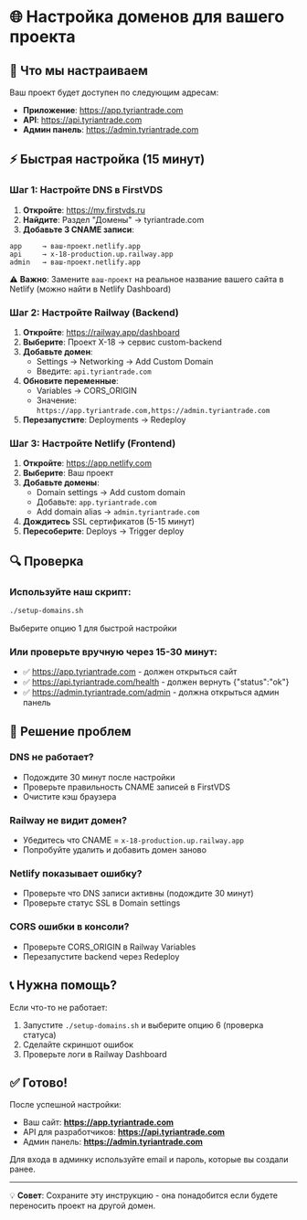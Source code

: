 # 🌐 Настройка доменов для вашего проекта

## 🎯 Что мы настраиваем

Ваш проект будет доступен по следующим адресам:
- **Приложение**: https://app.tyriantrade.com
- **API**: https://api.tyriantrade.com  
- **Админ панель**: https://admin.tyriantrade.com

## ⚡ Быстрая настройка (15 минут)

### Шаг 1: Настройте DNS в FirstVDS

1. **Откройте**: https://my.firstvds.ru
2. **Найдите**: Раздел "Домены" → tyriantrade.com
3. **Добавьте 3 CNAME записи**:

```
app     → ваш-проект.netlify.app
api     → x-18-production.up.railway.app  
admin   → ваш-проект.netlify.app
```

⚠️ **Важно**: Замените `ваш-проект` на реальное название вашего сайта в Netlify (можно найти в Netlify Dashboard)

### Шаг 2: Настройте Railway (Backend)

1. **Откройте**: https://railway.app/dashboard
2. **Выберите**: Проект X-18 → сервис custom-backend
3. **Добавьте домен**:
   - Settings → Networking → Add Custom Domain
   - Введите: `api.tyriantrade.com`
4. **Обновите переменные**:
   - Variables → CORS_ORIGIN
   - Значение: `https://app.tyriantrade.com,https://admin.tyriantrade.com`
5. **Перезапустите**: Deployments → Redeploy

### Шаг 3: Настройте Netlify (Frontend)

1. **Откройте**: https://app.netlify.com
2. **Выберите**: Ваш проект
3. **Добавьте домены**:
   - Domain settings → Add custom domain
   - Добавьте: `app.tyriantrade.com`
   - Add domain alias → `admin.tyriantrade.com`
4. **Дождитесь** SSL сертификатов (5-15 минут)
5. **Пересоберите**: Deploys → Trigger deploy

## 🔍 Проверка

### Используйте наш скрипт:
```bash
./setup-domains.sh
```
Выберите опцию 1 для быстрой настройки

### Или проверьте вручную через 15-30 минут:
- ✅ https://app.tyriantrade.com - должен открыться сайт
- ✅ https://api.tyriantrade.com/health - должен вернуть {"status":"ok"}
- ✅ https://admin.tyriantrade.com/admin - должна открыться админ панель

## 🚨 Решение проблем

### DNS не работает?
- Подождите 30 минут после настройки
- Проверьте правильность CNAME записей в FirstVDS
- Очистите кэш браузера

### Railway не видит домен?
- Убедитесь что CNAME = `x-18-production.up.railway.app`
- Попробуйте удалить и добавить домен заново

### Netlify показывает ошибку?
- Проверьте что DNS записи активны (подождите 30 минут)
- Проверьте статус SSL в Domain settings

### CORS ошибки в консоли?
- Проверьте CORS_ORIGIN в Railway Variables
- Перезапустите backend через Redeploy

## 📞 Нужна помощь?

Если что-то не работает:
1. Запустите `./setup-domains.sh` и выберите опцию 6 (проверка статуса)
2. Сделайте скриншот ошибок
3. Проверьте логи в Railway Dashboard

## ✅ Готово!

После успешной настройки:
- Ваш сайт: **https://app.tyriantrade.com**
- API для разработчиков: **https://api.tyriantrade.com**
- Админ панель: **https://admin.tyriantrade.com**

Для входа в админку используйте email и пароль, которые вы создали ранее.

---

💡 **Совет**: Сохраните эту инструкцию - она понадобится если будете переносить проект на другой домен.
